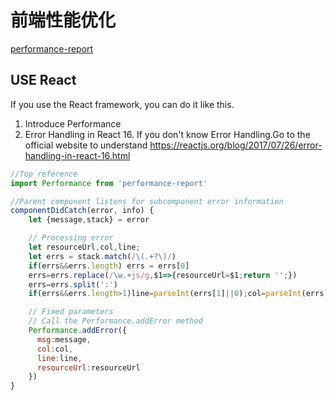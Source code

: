 前端性能优化
===

[performance-report](https://www.npmjs.com/package/performance-report)

## USE React

If you use the React framework, you can do it like this.

1. Introduce Performance
2. Error Handling in React 16. If you don't know Error Handling.Go to the official website to understand <https://reactjs.org/blog/2017/07/26/error-handling-in-react-16.html>

```js
//Top reference
import Performance from 'performance-report'

//Parent component listens for subcomponent error information
componentDidCatch(error, info) {
    let {message,stack} = error

    // Processing error
    let resourceUrl,col,line;
    let errs = stack.match(/\(.+?\)/)
    if(errs&&errs.length) errs = errs[0]
    errs=errs.replace(/\w.+js/g,$1=>{resourceUrl=$1;return '';})
    errs=errs.split(':')
    if(errs&&errs.length>1)line=parseInt(errs[1]||0);col=parseInt(errs[2]||0)

    // Fixed parameters
    // Call the Performance.addError method
    Performance.addError({
      msg:message,
      col:col,
      line:line,
      resourceUrl:resourceUrl
    })
}
```
